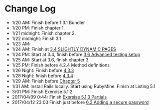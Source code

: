 # Change Log

- 1/20 AM: Finish before 1.3.1 Bundler
- 1/20 PM: Finish chapter 1.
- 1/21 midnight: Finish chapter 2.
- 1/22 midnight: Finish 3.1
- 1/23 AM:
- 1/24 AM: Finish at [3.4 SLIGHTLY DYNAMIC PAGES](https://www.safaribooksonline.com/library/view/Ruby+on+Rails%E2%84%A2+Tutorial:+Learn+Web+Development+with+Rails,+Fourth+Edition/9780134597355/ch03.html#ch03lev1sec3a)
- 1/24 PM: Start at 3.4, finish before [3.6 Advanced testing setup](https://www.railstutorial.org/book/static_pages#sec-advanced_testing_setup)
- 1/25 AM: Start at 3.6, finish chapter 3.
- 1/25 PM: Finish before 4.2.4 Method definitions
- 1/26 Night: Finish before [4.3.3](https://www.railstutorial.org/book/rails_flavored_ruby#sec-hashes_and_symbols)
- 1/28 Night: finish before [4.3.4](https://www.railstutorial.org/book/rails_flavored_ruby#sec-css_revisited)
- 1/29 AM: Finish before [Chapter 5](https://www.railstutorial.org/book/filling_in_the_layout)
- 1/31 AM: Install Rails locally. Start using RubyMine. Finish at Listing 5.1
- 3/01 PM: Finish Exercise 5.1.2
- 2017/04/09 0:44: Finish [Exersise 5.1.3 Partials](https://www.railstutorial.org/book/filling_in_the_layout#sec-exercises_partials)
- 2017/04/12 23:03 Finish just before [6.3 Adding a secure password](https://www.railstutorial.org/book/modeling_users#sec-adding_a_secure_password)